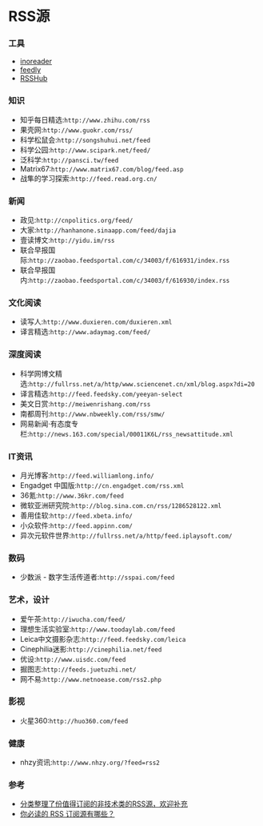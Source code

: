 # RSS源

### 工具
* [inoreader](https://www.inoreader.com/)
* [feedly](https://feedly.com/)
* [RSSHub](https://docs.rsshub.app/)

### 知识
* 知乎每日精选:`http://www.zhihu.com/rss`
* 果壳网:`http://www.guokr.com/rss/`
* 科学松鼠会:`http://songshuhui.net/feed`
* 科学公园:`http://www.scipark.net/feed/`
* 泛科学:`http://pansci.tw/feed`
* Matrix67:`http://www.matrix67.com/blog/feed.asp`
* 战隼的学习探索:`http://feed.read.org.cn/`

### 新闻
* 政见:`http://cnpolitics.org/feed/`
* 大家:`http://hanhanone.sinaapp.com/feed/dajia`
* 壹读博文:`http://yidu.im/rss`
* 联合早报国际:`http://zaobao.feedsportal.com/c/34003/f/616931/index.rss`
* 联合早报国内:`http://zaobao.feedsportal.com/c/34003/f/616930/index.rss`

### 文化阅读
* 读写人:`http://www.duxieren.com/duxieren.xml`
* 译言精选:`http://www.adaymag.com/feed/`

### 深度阅读
* 科学网博文精选:`http://fullrss.net/a/http/www.sciencenet.cn/xml/blog.aspx?di=20`
* 译言精选:`http://feed.feedsky.com/yeeyan-select`
* 美文日赏:`http://meiwenrishang.com/rss`
* 南都周刊:`http://www.nbweekly.com/rss/smw/`
* 网易新闻·有态度专栏:`http://news.163.com/special/00011K6L/rss_newsattitude.xml`

### IT资讯
* 月光博客:`http://feed.williamlong.info/`
* Engadget 中国版:`http://cn.engadget.com/rss.xml`
* 36氪:`http://www.36kr.com/feed`
* 微软亚洲研究院:`http://blog.sina.com.cn/rss/1286528122.xml`
* 善用佳软:`http://feed.xbeta.info/`
* 小众软件:`http://feed.appinn.com/`
* 异次元软件世界:`http://fullrss.net/a/http/feed.iplaysoft.com/`

### 数码
* 少数派 - 数字生活传道者:`http://sspai.com/feed`

### 艺术，设计
* 爱午茶:`http://iwucha.com/feed/`
* 理想生活实验室:`http://www.toodaylab.com/feed`
* Leica中文摄影杂志:`http://feed.feedsky.com/leica`
* Cinephilia迷影:`http://cinephilia.net/feed`
* 优设:`http://www.uisdc.com/feed`
* 掘图志:`http://feeds.juetuzhi.net/`
* 网不易:`http://www.netnoease.com/rss2.php`

### 影视
* 火星360:`http://huo360.com/feed`

### 健康
* nhzy资讯:`http://www.nhzy.org/?feed=rss2`


### 参考
* [分类整理了份值得订阅的非技术类的RSS源，欢迎补充](http://www.starming.com/index.php?v=index&view=75)
* [你必读的 RSS 订阅源有哪些？](https://www.zhihu.com/question/19580096)